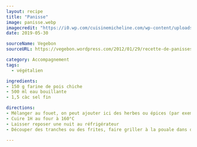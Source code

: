 ```yaml
---
layout: recipe
title: "Panisse"
image: panisse.webp
imagecredit: "https://i0.wp.com/cuisinemicheline.com/wp-content/uploads/2014/05/P1040814.jpg?resize=1024%2C682"
date: 2019-05-30

sourceName: Vegebon
sourceURL: https://vegebon.wordpress.com/2012/01/29/recette-de-panisses-super-facile/

category: Accompagnement
tags:
  - végétalien

ingredients:
- 150 g farine de pois chiche
- 500 ml eau bouillante
- 1,5 càc sel fin

directions:
- Mélanger au fouet, on peut ajouter ici des herbes ou épices (par exemple du curcuma, paprika, curry...)
- Cuire 1H au four à 160°C
- Laisser reposer une nuit au réfrigérateur
- Découper des tranches ou des frites, faire griller à la pouale dans de l'huile d'olive

---
```

